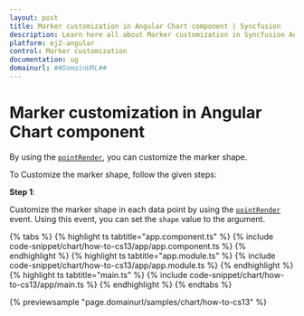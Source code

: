 ```yaml
---
layout: post
title: Marker customization in Angular Chart component | Syncfusion
description: Learn here all about Marker customization in Syncfusion Angular Chart component of Syncfusion Essential JS 2 and more.
platform: ej2-angular
control: Marker customization 
documentation: ug
domainurl: ##DomainURL##
---
```


# Marker customization in Angular Chart component

By using the [`pointRender`](https://ej2.syncfusion.com/angular/documentation/api/chart/chartModel/#pointrender), you can customize the marker shape.

To Customize the marker shape, follow the given steps:

**Step 1**:

Customize the marker shape in each data point by using the [`pointRender`](https://ej2.syncfusion.com/angular/documentation/api/chart/chartModel/#pointrender) event.
Using this event, you can set the `shape` value to the argument.

{% tabs %}
{% highlight ts tabtitle="app.component.ts" %}
{% include code-snippet/chart/how-to-cs13/app/app.component.ts %}
{% endhighlight %}
{% highlight ts tabtitle="app.module.ts" %}
{% include code-snippet/chart/how-to-cs13/app/app.module.ts %}
{% endhighlight %}
{% highlight ts tabtitle="main.ts" %}
{% include code-snippet/chart/how-to-cs13/app/main.ts %}
{% endhighlight %}
{% endtabs %}
  
{% previewsample "page.domainurl/samples/chart/how-to-cs13" %}